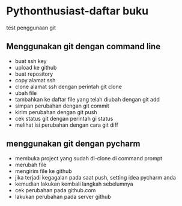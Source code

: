 # Pythonthusiast-daftar buku

test penggunaan git

## Menggunakan git dengan command line
- buat ssh key
- upload ke github
- buat repository
- copy alamat ssh
- clone alamat ssh dengan perintah git clone
- ubah file
- tambahkan ke daftar file yang telah diubah dengan git add
- simpan perubahan dengan git commit
- kirim perubahan dengan git push
- cek status git dengan perintah gi status
- melihat isi perubahan dengan cara git diff

## menggunakan git dengan pycharm
- membuka project yang sudah di-clone di command prompt
- merubah file
- mengirim file ke github
- jika terjadi kegagalan pada saat push, setting idea pycharm anda
- kemudian lakukan kembali langkah sebelumnya
- cek perubahan pada github.com
- lakukan perubahan pada server github
